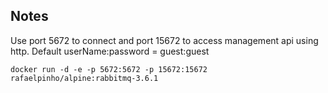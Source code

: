 ## Notes

Use port 5672 to connect and port 15672 to access management api using http.
Default userName:password = guest:guest
 
 ```
docker run -d -e -p 5672:5672 -p 15672:15672 rafaelpinho/alpine:rabbitmq-3.6.1
```
